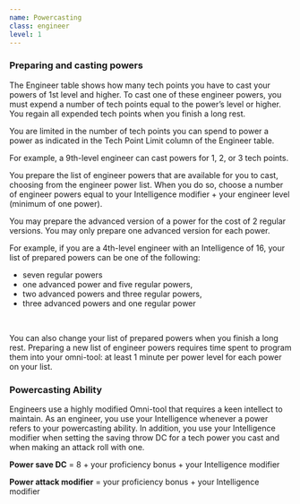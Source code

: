 ```yaml
---
name: Powercasting
class: engineer
level: 1
---
```


### Preparing and casting powers
The Engineer table shows how many tech points you have to cast your powers of 1st level and higher. To cast one of these
engineer powers, you must expend a number of tech points equal to the power’s level or higher. You regain all
expended tech points when you finish a long rest.

You are limited in the number of tech points you can spend to power a power as indicated in the Tech Point Limit column
of the Engineer table.

For example, a 9th-level engineer can cast powers for 1, 2, or 3 tech points.

You prepare the list of engineer powers that are available for you to cast, choosing from the engineer power list.
When you do so, choose a number of engineer powers equal to your Intelligence modifier + your engineer level
(minimum of one power).

You may prepare the advanced version of a power for the cost of 2 regular versions. You may only prepare one advanced
version for each power.

For example, if you are a 4th-level engineer with an Intelligence of 16, your list of prepared powers can be one of the following:

- seven regular powers
- one advanced power and five regular powers,
- two advanced powers and three regular powers,
- three advanced powers and one regular power

<br>

You can also change your list of prepared powers when you finish a long rest. Preparing a new list of engineer powers
requires time spent to program them into your omni-tool: at least 1 minute per power level for each power on your list.

### Powercasting Ability

Engineers use a highly modified Omni-tool that requires a keen intellect to maintain. As an engineer, you use your
Intelligence whenever a power refers to your powercasting ability. In addition, you use your Intelligence modifier when
setting the saving throw DC for a tech power you cast and when making an attack roll with one.

__Power save DC__ = 8 + your proficiency bonus + your Intelligence modifier

__Power attack modifier__ = your proficiency bonus + your Intelligence modifier
